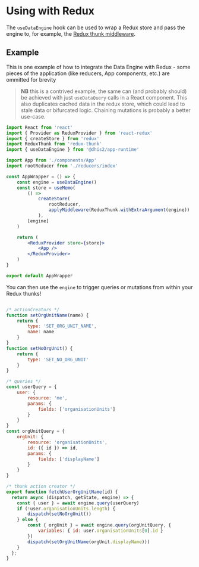 # Using with Redux

The `useDataEngine` hook can be used to wrap a Redux store and pass the engine to, for example, the [Redux thunk middleware](https://github.com/reduxjs/redux-thunk).

## Example

This is one example of how to integrate the Data Engine with Redux - some pieces of the application (like reducers, App components, etc.) are ommitted for brevity

> **NB** this is a contrived example, the same can (and probably should) be achieved with just `useDataQuery` calls in a React component. This also duplicates cached data in the redux store, which could lead to stale data or bifurcated logic. Chaining mutations is probably a better use-case.

```jsx
import React from 'react'
import { Provider as ReduxProvider } from 'react-redux'
import { createStore } from 'redux'
import ReduxThunk from 'redux-thunk'
import { useDataEngine } from '@dhis2/app-runtime'

import App from './components/App'
import rootReducer from './reducers/index'

const AppWrapper = () => {
    const engine = useDataEngine()
    const store = useMemo(
        () =>
            createStore(
                rootReducer,
                applyMiddleware(ReduxThunk.withExtraArgument(engine))
            ),
        [engine]
    )

    return (
        <ReduxProvider store={store}>
            <App />
        </ReduxProvider>
    )
}

export default AppWrapper
```

You can then use the `engine` to trigger queries or mutations from within your Redux thunks!

```js

/* actionCreators */
function setOrgUnitName(name) {
    return {
        type: 'SET_ORG_UNIT_NAME',
        name: name
    }
}
function setNoOrgUnit() {
    return {
        type: 'SET_NO_ORG_UNIT'
    }
}

/* queries */
const userQuery = {
    user: {
        resource: 'me',
        params: {
            fields: ['organisationUnits']
        }
    }
}
const orgUnitQuery = {
    orgUnit: {
        resource: 'organisationUnits',
        id: ({ id }) => id,
        params: {
            fields: ['displayName']
        }
    }
}

/* thunk action creator */
export function fetchUserOrgUnitName(id) {
  return async (dispatch, getState, engine) => {
    const { user } = await engine.query(userQuery)
    if (!user.organisationUnits.length) {
        dispatch(setNoOrgUnit())
    } else {
        const { orgUnit } = await engine.query(orgUnitQuery, {
            variables: { id: user.organisationUnits[0].id }
        })
        dispatch(setOrgUnitName(orgUnit.displayName)))
    }
  };
}
```
